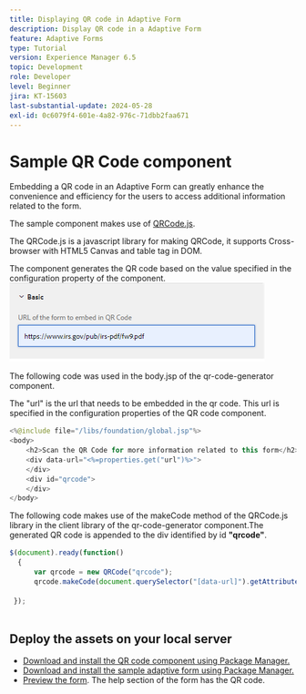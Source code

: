 ```yaml
---
title: Displaying QR code in Adaptive Form
description: Display QR code in a Adaptive Form
feature: Adaptive Forms
type: Tutorial
version: Experience Manager 6.5
topic: Development
role: Developer
level: Beginner
jira: KT-15603
last-substantial-update: 2024-05-28
exl-id: 0c6079f4-601e-4a82-976c-71dbb2faa671
---
```

# Sample QR Code component

Embedding a QR code in an Adaptive Form can greatly enhance the convenience and efficiency for the users to access additional information related to the form.

The sample component makes use of [QRCode.js](https://davidshimjs.github.io/qrcodejs/).

The QRCode.js is a javascript library for making QRCode, it supports Cross-browser with HTML5 Canvas and table tag in DOM.

The component generates the QR code based on the value specified in the configuration property of the component.
![image](assets/qr-code-url.png)

The following code was used in the body.jsp of the qr-code-generator component.

The "url" is the url that needs to be embedded in the qr code. This url is specified in the configuration properties of the QR code component.

```java
<%@include file="/libs/foundation/global.jsp"%>
<body>
    <h2>Scan the QR Code for more information related to this form</h2>
    <div data-url="<%=properties.get("url")%>">
    </div>
    <div id="qrcode">
    </div>
</body>


```



The following code makes use of the makeCode method of the QRCode.js library in the client library of the qr-code-generator component.The generated QR code is appended to the div identified by id **"qrcode"**.

``` javascript
$(document).ready(function()
  {
      var qrcode = new QRCode("qrcode");
      qrcode.makeCode(document.querySelector("[data-url]").getAttribute("data-url"));
      
 });



```

## Deploy the assets on your local server

* [Download and install the QR code component using Package Manager.](assets/qrcode.zip)
* [Download and install the sample adaptive form using Package Manager.](assets/form-with-qr-code.zip)
* [Preview the form](http://localhost:4502/content/dam/formsanddocuments/qrcode/w9form/jcr:content?wcmmode=disabled). The help section of the form has the QR code.

